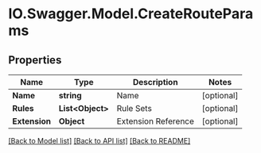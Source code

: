 # IO.Swagger.Model.CreateRouteParams
## Properties

Name | Type | Description | Notes
------------ | ------------- | ------------- | -------------
**Name** | **string** | Name | [optional] 
**Rules** | **List&lt;Object&gt;** | Rule Sets | [optional] 
**Extension** | **Object** | Extension Reference | [optional] 

[[Back to Model list]](../README.md#documentation-for-models) [[Back to API list]](../README.md#documentation-for-api-endpoints) [[Back to README]](../README.md)

